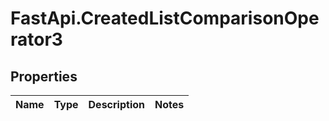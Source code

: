 # FastApi.CreatedListComparisonOperator3

## Properties
Name | Type | Description | Notes
------------ | ------------- | ------------- | -------------
